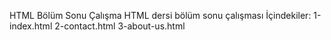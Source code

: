 HTML Bölüm Sonu Çalışma
HTML dersi bölüm sonu çalışması İçindekiler: 1-index.html 2-contact.html 3-about-us.html
